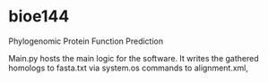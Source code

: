 # bioe144
Phylogenomic Protein Function Prediction

Main.py hosts the main logic for the software. It writes the gathered homologs to fasta.txt
via system.os commands to alignment.xml,
